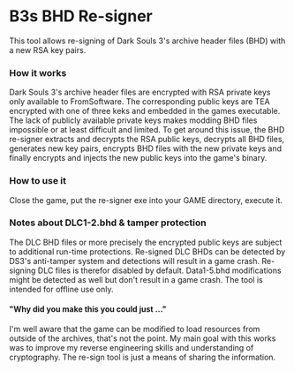 # B3s BHD Re-signer
This tool allows re-signing of Dark Souls 3's archive header files (BHD) with a new RSA key pairs.

### How it works
Dark Souls 3's archive header files are encrypted with RSA private keys only available to FromSoftware. The corresponding public keys are TEA encrypted with one of three keks and embedded in the games executable. The lack of publicly available private keys makes modding BHD files impossible or at least difficult and limited.
To get around this issue, the BHD re-signer extracts and decrypts the RSA public keys, decrypts all BHD files, generates new key pairs, encrypts BHD files with the new private keys and finally encrypts and injects the new public keys into the game's binary.

### How to use it
Close the game, put the re-signer exe into your GAME directory, execute it.

### Notes about DLC1-2.bhd & tamper protection
The DLC BHD files or more precisely the encrypted public keys are subject to additional run-time protections. Re-signed DLC BHDs can be detected by DS3's anti-tamper system and detections will result in a game crash. Re-signing DLC files is therefor disabled by default. Data1-5.bhd modifications might be detected as well but don't result in a game crash. The tool is intended for offline use only.

#### "Why did you make this you could just ..."
I'm well aware that the game can be modified to load resources from outside of the archives, that's not the point. My main goal with this works was to improve my reverse engineering skills and understanding of cryptography. The re-sign tool is just a means of sharing the information. 